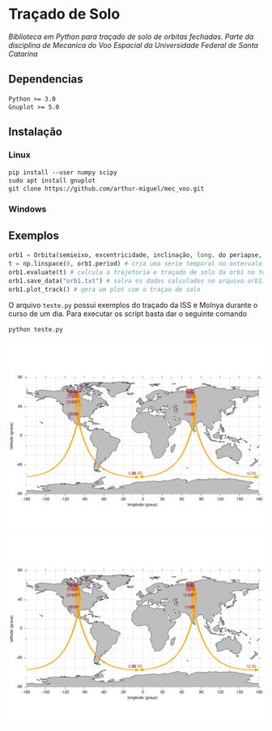 # Traçado de Solo
*Biblioteca em Python para traçado de solo de orbitas fechadas. Parte da disciplina de Mecanica do Voo Espacial da Universidade Federal de Santa Catarina*

## Dependencias
```
Python >= 3.0
Gnuplot >= 5.0
```

## Instalação

### Linux
```
pip install --user numpy scipy
sudo apt install gnuplot
git clone https://github.com/arthur-miguel/mec_voo.git
```

### Windows

## Exemplos
```python
orb1 = Orbita(semieixo, excentricidade, inclinação, long. do periapse, arg. periapse) # veja arquivo gorundtrack.py para mais opções
t = np.linspace(0, orb1.period) # cria uma serie temporal no ontervalo de um periodo da orb1
orb1.evaluate(t) # calcula a trajetoria e traçado de solo da orb1 no tempo t
orb1.save_data("orb1.txt") # salva os dados calculados no arquivo orb1.txt
orb1.plot_track() # gera um plot com o traçao de solo
```
O arquivo `teste.py` possui exemplos do traçado da ISS e Molnya durante o curso de um dia. Para executar os script basta dar o seguinte comando

```
python teste.py
```

![alt text](./molnyia.txt.png?raw=true)
![alt text](./molnyia.txt.png?raw=true)

